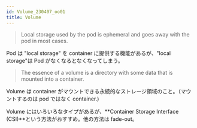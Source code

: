 ```yaml
---
id: Volume_230407_oo01
title: Volume
---
```



> Local storage used by the pod is ephemeral and goes away with the pod in most cases. 

Pod は "local storage" を container に提供する機能があるが、"local storage"は Pod がなくなるとなくなってしまう。

> The essence of a volume is a directory with some data that is mounted into a container.

Volume は container がマウントできる永続的なストレージ領域のこと。（マウントするのは pod ではなく container.)

Volume にはいろいろなタイプがあるが、**Container Storage Interface (CSI)**という方法がおすすめ。他の方法は fade-out。


